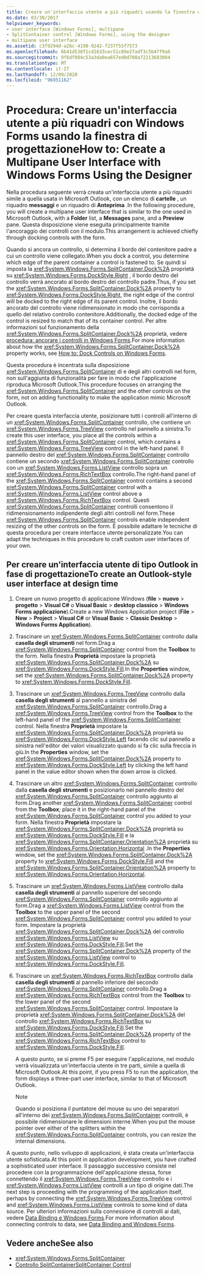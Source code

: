 ```yaml
---
title: Creare un'interfaccia utente a più riquadri usando la finestra di progettazione
ms.date: 03/30/2017
helpviewer_keywords:
- user interface [Windows Forms], multipane
- SplitContainer control [Windows Forms], using the designer
- multipane user interface
ms.assetid: c3f9294d-a26c-4198-9242-f237f55f7573
ms.openlocfilehash: 6b41d538f1cd1633cec51c89e27adf3c5b47f9a6
ms.sourcegitcommit: 9f6df084c53a3da0ea657ed0d708a72213683084
ms.translationtype: MT
ms.contentlocale: it-IT
ms.lasthandoff: 12/09/2020
ms.locfileid: "96951162"
---
```

# <a name="how-to-create-a-multipane-user-interface-with-windows-forms-using-the-designer"></a><span data-ttu-id="59365-102">Procedura: Creare un'interfaccia utente a più riquadri con Windows Forms usando la finestra di progettazione</span><span class="sxs-lookup"><span data-stu-id="59365-102">How to: Create a Multipane User Interface with Windows Forms Using the Designer</span></span>
<span data-ttu-id="59365-103">Nella procedura seguente verrà creata un'interfaccia utente a più riquadri simile a quella usata in Microsoft Outlook, con un elenco di **cartelle** , un riquadro **messaggi** e un riquadro di **Anteprima** .</span><span class="sxs-lookup"><span data-stu-id="59365-103">In the following procedure, you will create a multipane user interface that is similar to the one used in Microsoft Outlook, with a **Folder** list, a **Messages** pane, and a **Preview** pane.</span></span> <span data-ttu-id="59365-104">Questa disposizione viene eseguita principalmente tramite l'ancoraggio dei controlli con il modulo.</span><span class="sxs-lookup"><span data-stu-id="59365-104">This arrangement is achieved chiefly through docking controls with the form.</span></span>

 <span data-ttu-id="59365-105">Quando si ancora un controllo, si determina il bordo del contenitore padre a cui un controllo viene collegato.</span><span class="sxs-lookup"><span data-stu-id="59365-105">When you dock a control, you determine which edge of the parent container a control is fastened to.</span></span> <span data-ttu-id="59365-106">Se quindi si imposta la <xref:System.Windows.Forms.SplitContainer.Dock%2A> proprietà su <xref:System.Windows.Forms.DockStyle.Right> , il bordo destro del controllo verrà ancorato al bordo destro del controllo padre.</span><span class="sxs-lookup"><span data-stu-id="59365-106">Thus, if you set the <xref:System.Windows.Forms.SplitContainer.Dock%2A> property to <xref:System.Windows.Forms.DockStyle.Right>, the right edge of the control will be docked to the right edge of its parent control.</span></span> <span data-ttu-id="59365-107">Inoltre, il bordo ancorato del controllo viene ridimensionato in modo che corrisponda a quello del relativo controllo contenitore.</span><span class="sxs-lookup"><span data-stu-id="59365-107">Additionally, the docked edge of the control is resized to match that of its container control.</span></span> <span data-ttu-id="59365-108">Per altre informazioni sul funzionamento della <xref:System.Windows.Forms.SplitContainer.Dock%2A> proprietà, vedere [procedura: ancorare i controlli in Windows Forms](how-to-dock-controls-on-windows-forms.md).</span><span class="sxs-lookup"><span data-stu-id="59365-108">For more information about how the <xref:System.Windows.Forms.SplitContainer.Dock%2A> property works, see [How to: Dock Controls on Windows Forms](how-to-dock-controls-on-windows-forms.md).</span></span>

 <span data-ttu-id="59365-109">Questa procedura è incentrata sulla disposizione <xref:System.Windows.Forms.SplitContainer> di e degli altri controlli nel form, non sull'aggiunta di funzionalità per fare in modo che l'applicazione riproduca Microsoft Outlook.</span><span class="sxs-lookup"><span data-stu-id="59365-109">This procedure focuses on arranging the <xref:System.Windows.Forms.SplitContainer> and the other controls on the form, not on adding functionality to make the application mimic Microsoft Outlook.</span></span>

 <span data-ttu-id="59365-110">Per creare questa interfaccia utente, posizionare tutti i controlli all'interno di un <xref:System.Windows.Forms.SplitContainer> controllo, che contiene un <xref:System.Windows.Forms.TreeView> controllo nel pannello a sinistra.</span><span class="sxs-lookup"><span data-stu-id="59365-110">To create this user interface, you place all the controls within a <xref:System.Windows.Forms.SplitContainer> control, which contains a <xref:System.Windows.Forms.TreeView> control in the left-hand panel.</span></span> <span data-ttu-id="59365-111">Il pannello destro del <xref:System.Windows.Forms.SplitContainer> controllo contiene un secondo <xref:System.Windows.Forms.SplitContainer> controllo con un <xref:System.Windows.Forms.ListView> controllo sopra un <xref:System.Windows.Forms.RichTextBox> controllo.</span><span class="sxs-lookup"><span data-stu-id="59365-111">The right-hand panel of the <xref:System.Windows.Forms.SplitContainer> control contains a second <xref:System.Windows.Forms.SplitContainer> control with a <xref:System.Windows.Forms.ListView> control above a <xref:System.Windows.Forms.RichTextBox> control.</span></span> <span data-ttu-id="59365-112">Questi <xref:System.Windows.Forms.SplitContainer> controlli consentono il ridimensionamento indipendente degli altri controlli nel form.</span><span class="sxs-lookup"><span data-stu-id="59365-112">These <xref:System.Windows.Forms.SplitContainer> controls enable independent resizing of the other controls on the form.</span></span> <span data-ttu-id="59365-113">È possibile adattare le tecniche di questa procedura per creare interfacce utente personalizzate.</span><span class="sxs-lookup"><span data-stu-id="59365-113">You can adapt the techniques in this procedure to craft custom user interfaces of your own.</span></span>

## <a name="to-create-an-outlook-style-user-interface-at-design-time"></a><span data-ttu-id="59365-114">Per creare un'interfaccia utente di tipo Outlook in fase di progettazione</span><span class="sxs-lookup"><span data-stu-id="59365-114">To create an Outlook-style user interface at design time</span></span>

1. <span data-ttu-id="59365-115">Creare un nuovo progetto di applicazione Windows (**file**  >  **nuovo**  >  **progetto**  >  **Visual C#** o **Visual Basic**  >  **desktop classico**  >  **Windows Forms applicazione**).</span><span class="sxs-lookup"><span data-stu-id="59365-115">Create a new Windows Application project (**File** > **New** > **Project** > **Visual C#** or **Visual Basic** > **Classic Desktop** > **Windows Forms Application**).</span></span>

2. <span data-ttu-id="59365-116">Trascinare un <xref:System.Windows.Forms.SplitContainer> controllo dalla **casella degli strumenti** nel form.</span><span class="sxs-lookup"><span data-stu-id="59365-116">Drag a <xref:System.Windows.Forms.SplitContainer> control from the **Toolbox** to the form.</span></span> <span data-ttu-id="59365-117">Nella finestra **Proprietà** impostare la proprietà <xref:System.Windows.Forms.SplitContainer.Dock%2A> su <xref:System.Windows.Forms.DockStyle.Fill>.</span><span class="sxs-lookup"><span data-stu-id="59365-117">In the **Properties** window, set the <xref:System.Windows.Forms.SplitContainer.Dock%2A> property to <xref:System.Windows.Forms.DockStyle.Fill>.</span></span>

3. <span data-ttu-id="59365-118">Trascinare un <xref:System.Windows.Forms.TreeView> controllo dalla **casella degli strumenti** al pannello a sinistra del <xref:System.Windows.Forms.SplitContainer> controllo.</span><span class="sxs-lookup"><span data-stu-id="59365-118">Drag a <xref:System.Windows.Forms.TreeView> control from the **Toolbox** to the left-hand panel of the <xref:System.Windows.Forms.SplitContainer> control.</span></span> <span data-ttu-id="59365-119">Nella finestra **Proprietà** impostare la <xref:System.Windows.Forms.SplitContainer.Dock%2A> proprietà su <xref:System.Windows.Forms.DockStyle.Left> facendo clic sul pannello a sinistra nell'editor dei valori visualizzato quando si fa clic sulla freccia in giù.</span><span class="sxs-lookup"><span data-stu-id="59365-119">In the **Properties** window, set the <xref:System.Windows.Forms.SplitContainer.Dock%2A> property to <xref:System.Windows.Forms.DockStyle.Left> by clicking the left hand panel in the value editor shown when the down arrow is clicked.</span></span>

4. <span data-ttu-id="59365-120">Trascinare un altro <xref:System.Windows.Forms.SplitContainer> controllo dalla **casella degli strumenti** e posizionarlo nel pannello destro del <xref:System.Windows.Forms.SplitContainer> controllo aggiunto al form.</span><span class="sxs-lookup"><span data-stu-id="59365-120">Drag another <xref:System.Windows.Forms.SplitContainer> control from the **Toolbox**; place it in the right-hand panel of the <xref:System.Windows.Forms.SplitContainer> control you added to your form.</span></span> <span data-ttu-id="59365-121">Nella finestra **Proprietà** impostare la <xref:System.Windows.Forms.SplitContainer.Dock%2A> proprietà su <xref:System.Windows.Forms.DockStyle.Fill> e la <xref:System.Windows.Forms.SplitContainer.Orientation%2A> proprietà su <xref:System.Windows.Forms.Orientation.Horizontal> .</span><span class="sxs-lookup"><span data-stu-id="59365-121">In the **Properties** window, set the <xref:System.Windows.Forms.SplitContainer.Dock%2A> property to <xref:System.Windows.Forms.DockStyle.Fill> and the <xref:System.Windows.Forms.SplitContainer.Orientation%2A> property to <xref:System.Windows.Forms.Orientation.Horizontal>.</span></span>

5. <span data-ttu-id="59365-122">Trascinare un <xref:System.Windows.Forms.ListView> controllo dalla **casella degli strumenti** al pannello superiore del secondo <xref:System.Windows.Forms.SplitContainer> controllo aggiunto al form.</span><span class="sxs-lookup"><span data-stu-id="59365-122">Drag a <xref:System.Windows.Forms.ListView> control from the **Toolbox** to the upper panel of the second <xref:System.Windows.Forms.SplitContainer> control you added to your form.</span></span> <span data-ttu-id="59365-123">Impostare la proprietà <xref:System.Windows.Forms.SplitContainer.Dock%2A> del controllo <xref:System.Windows.Forms.ListView> su <xref:System.Windows.Forms.DockStyle.Fill>.</span><span class="sxs-lookup"><span data-stu-id="59365-123">Set the <xref:System.Windows.Forms.SplitContainer.Dock%2A> property of the <xref:System.Windows.Forms.ListView> control to <xref:System.Windows.Forms.DockStyle.Fill>.</span></span>

6. <span data-ttu-id="59365-124">Trascinare un <xref:System.Windows.Forms.RichTextBox> controllo dalla **casella degli strumenti** al pannello inferiore del secondo <xref:System.Windows.Forms.SplitContainer> controllo.</span><span class="sxs-lookup"><span data-stu-id="59365-124">Drag a <xref:System.Windows.Forms.RichTextBox> control from the **Toolbox** to the lower panel of the second <xref:System.Windows.Forms.SplitContainer> control.</span></span> <span data-ttu-id="59365-125">Impostare la proprietà <xref:System.Windows.Forms.SplitContainer.Dock%2A> del controllo <xref:System.Windows.Forms.RichTextBox> su <xref:System.Windows.Forms.DockStyle.Fill>.</span><span class="sxs-lookup"><span data-stu-id="59365-125">Set the <xref:System.Windows.Forms.SplitContainer.Dock%2A> property of the <xref:System.Windows.Forms.RichTextBox> control to <xref:System.Windows.Forms.DockStyle.Fill>.</span></span>

     <span data-ttu-id="59365-126">A questo punto, se si preme F5 per eseguire l'applicazione, nel modulo verrà visualizzata un'interfaccia utente in tre parti, simile a quella di Microsoft Outlook.</span><span class="sxs-lookup"><span data-stu-id="59365-126">At this point, if you press F5 to run the application, the form displays a three-part user interface, similar to that of Microsoft Outlook.</span></span>

    > [!NOTE]
    > <span data-ttu-id="59365-127">Quando si posiziona il puntatore del mouse su uno dei separatori all'interno dei <xref:System.Windows.Forms.SplitContainer> controlli, è possibile ridimensionare le dimensioni interne.</span><span class="sxs-lookup"><span data-stu-id="59365-127">When you put the mouse pointer over either of the splitters within the <xref:System.Windows.Forms.SplitContainer> controls, you can resize the internal dimensions.</span></span>

<span data-ttu-id="59365-128">A questo punto, nello sviluppo di applicazioni, è stata creata un'interfaccia utente sofisticata.</span><span class="sxs-lookup"><span data-stu-id="59365-128">At this point in application development, you have crafted a sophisticated user interface.</span></span> <span data-ttu-id="59365-129">Il passaggio successivo consiste nel procedere con la programmazione dell'applicazione stessa, forse connettendo il <xref:System.Windows.Forms.TreeView> controllo e i <xref:System.Windows.Forms.ListView> controlli a un tipo di origine dati.</span><span class="sxs-lookup"><span data-stu-id="59365-129">The next step is proceeding with the programming of the application itself, perhaps by connecting the <xref:System.Windows.Forms.TreeView> control and <xref:System.Windows.Forms.ListView> controls to some kind of data source.</span></span> <span data-ttu-id="59365-130">Per ulteriori informazioni sulla connessione di controlli ai dati, vedere [Data Binding e Windows Forms](../data-binding-and-windows-forms.md).</span><span class="sxs-lookup"><span data-stu-id="59365-130">For more information about connecting controls to data, see [Data Binding and Windows Forms](../data-binding-and-windows-forms.md).</span></span>

## <a name="see-also"></a><span data-ttu-id="59365-131">Vedere anche</span><span class="sxs-lookup"><span data-stu-id="59365-131">See also</span></span>

- <xref:System.Windows.Forms.SplitContainer>
- [<span data-ttu-id="59365-132">Controllo SplitContainer</span><span class="sxs-lookup"><span data-stu-id="59365-132">SplitContainer Control</span></span>](splitcontainer-control-windows-forms.md)
